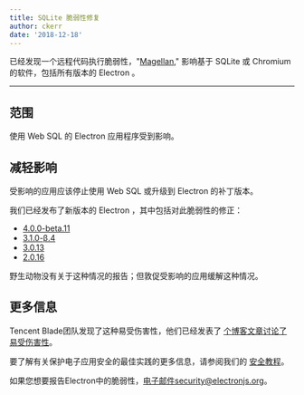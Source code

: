 ```yaml
---
title: SQLite 脆弱性修复
author: ckerr
date: '2018-12-18'
---
```


已经发现一个远程代码执行脆弱性，"[Magellan](https://blade.tencent.com/magellan/index_en.html)," 影响基于 SQLite 或 Chromium 的软件，包括所有版本的 Electron 。

---

## 范围

使用 Web SQL 的 Electron 应用程序受到影响。


## 减轻影响

受影响的应用应该停止使用 Web SQL 或升级到 Electron 的补丁版本。

我们已经发布了新版本的 Electron ，其中包括对此脆弱性的修正：
  * [4.0.0-beta.11](https://github.com/electron/electron/releases/tag/v4.0.0-beta.11)
  * [3.1.0-β.4](https://github.com/electron/electron/releases/tag/v3.1.0-beta.4)
  * [3.0.13](https://github.com/electron/electron/releases/tag/v3.0.13)
  * [2.0.16](https://github.com/electron/electron/releases/tag/v2.0.16)

野生动物没有关于这种情况的报告；但敦促受影响的应用缓解这种情况。

## 更多信息

Tencent Blade团队发现了这种易受伤害性，他们已经发表了 [个博客文章讨论了易受伤害性](https://blade.tencent.com/magellan/index_en.html)。

要了解有关保护电子应用安全的最佳实践的更多信息，请参阅我们的 [安全教程][]。

如果您想要报告Electron中的脆弱性，电子邮件security@electronjs.org。

[安全教程]: https://electronjs.org/docs/tutorial/security
